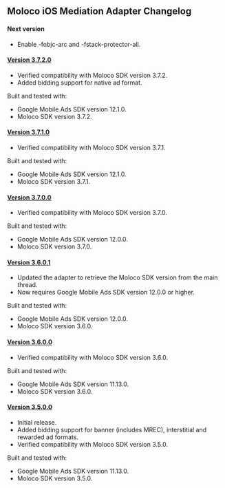 ## Moloco iOS Mediation Adapter Changelog

#### Next version
- Enable -fobjc-arc and -fstack-protector-all.

#### [Version 3.7.2.0](https://dl.google.com/googleadmobadssdk/mediation/ios/moloco/MolocoAdapter-3.7.2.0.zip)
- Verified compatibility with Moloco SDK version 3.7.2.
- Added bidding support for native ad format.

Built and tested with:
- Google Mobile Ads SDK version 12.1.0.
- Moloco SDK version 3.7.2.

#### [Version 3.7.1.0](https://dl.google.com/googleadmobadssdk/mediation/ios/moloco/MolocoAdapter-3.7.1.0.zip)
- Verified compatibility with Moloco SDK version 3.7.1.

Built and tested with:
- Google Mobile Ads SDK version 12.1.0.
- Moloco SDK version 3.7.1.

#### [Version 3.7.0.0](https://dl.google.com/googleadmobadssdk/mediation/ios/moloco/MolocoAdapter-3.7.0.0.zip)
- Verified compatibility with Moloco SDK version 3.7.0.

Built and tested with:
- Google Mobile Ads SDK version 12.0.0.
- Moloco SDK version 3.7.0.

#### [Version 3.6.0.1](https://dl.google.com/googleadmobadssdk/mediation/ios/moloco/MolocoAdapter-3.6.0.1.zip)
- Updated the adapter to retrieve the Moloco SDK version from the main thread.
- Now requires Google Mobile Ads SDK version 12.0.0 or higher.

Built and tested with:
- Google Mobile Ads SDK version 12.0.0.
- Moloco SDK version 3.6.0.

#### [Version 3.6.0.0](https://dl.google.com/googleadmobadssdk/mediation/ios/moloco/MolocoAdapter-3.6.0.0.zip)
- Verified compatibility with Moloco SDK version 3.6.0.

Built and tested with:
- Google Mobile Ads SDK version 11.13.0.
- Moloco SDK version 3.6.0.

#### [Version 3.5.0.0](https://dl.google.com/googleadmobadssdk/mediation/ios/moloco/MolocoAdapter-3.5.0.0.zip)
- Initial release.
- Added bidding support for banner (includes MREC), interstitial and rewarded ad formats.
- Verified compatibility with Moloco SDK version 3.5.0.

Built and tested with:
- Google Mobile Ads SDK version 11.13.0.
- Moloco SDK version 3.5.0.
